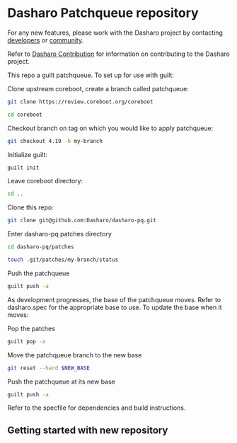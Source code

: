 # Dasharo Patchqueue repository

For any new features, please work with the Dasharo project by contacting
[developers](https://docs.dasharo.com/#commercial-inquiries) or
[community](https://docs.dasharo.com/#community).

Refer to [Dasharo
Contribution](https://docs.dasharo.com/newcomers/#dasharo-contribution) for
information on contributing to the Dasharo project.

This repo a guilt patchqueue. To set up for use with guilt:

Clone upstream coreboot, create a branch called patchqueue:

```bash
git clone https://review.coreboot.org/coreboot
```

```bash
cd coreboot
```

Checkout branch on tag on which you would like to apply patchqueue:

```bash
git checkout 4.19 -b my-branch
```

Initialize guilt:

```bash
guilt init
```

Leave coreboot directory:

```bash
cd ..
```

Clone this repo:

```bash
git clone git@github.com:Dasharo/dasharo-pq.git
```

Enter dasharo-pq patches directory

```bash
cd dasharo-pq/patches
```

```bash
touch .git/patches/my-branch/status
```

Push the patchqueue

```bash
guilt push -a
```

As development progresses, the base of the patchqueue moves. Refer to
dasharo.spec for the appropriate base to use. To update the base when it moves:

Pop the patches

```bash
guilt pop -a
```

Move the patchqueue branch to the new base

```bash
git reset --hard $NEW_BASE
```

Push the patchqueue at its new base

```bash
guilt push -a
```

Refer to the specfile for dependencies and build instructions.

## Getting started with new repository
